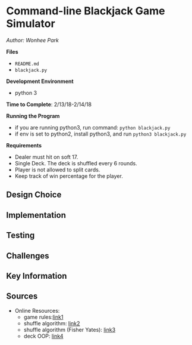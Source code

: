 # Command-line Blackjack Game Simulator

*Author: Wonhee Park*

**Files**
* ```README.md```
* ```blackjack.py```

**Development Environment**
* python 3

**Time to Complete**: 2/13/18-2/14/18

**Running the Program**
* if you are running python3, run command: ```python blackjack.py``` 
* if env is set to python2, install python3, and run ```python3 blackjack.py```

**Requirements**
* Dealer must hit on soft 17.
* Single Deck. The deck is shuffled every 6 rounds.
* Player is not allowed to split cards.
* Keep track of win percentage for the player.

## Design Choice


## Implementation


## Testing


## Challenges


## Key Information


## Sources
* Online Resources:
	* game rules:[link1](http://www.blackjackinfo.com/blackjack-rules.php)
	* shuffle algorithm: [link2](https://www.programiz.com/python-programming/examples/shuffle-card)
	* shuffle algorithm (Fisher Yates): [link3](http://code.activestate.com/recipes/360461-fisher-yates-shuffle/)
	* deck OOP: [link4](https://www.youtube.com/watch?v=t8YkjDH86Y4)


